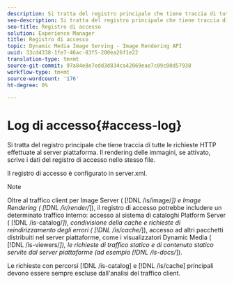 ```yaml
---
description: Si tratta del registro principale che tiene traccia di tutte le richieste HTTP effettuate al server piattaforma. Il rendering delle immagini, se attivato, scrive i dati del registro di accesso nello stesso file.
seo-description: Si tratta del registro principale che tiene traccia di tutte le richieste HTTP effettuate al server piattaforma. Il rendering delle immagini, se attivato, scrive i dati del registro di accesso nello stesso file.
seo-title: Registro di accesso
solution: Experience Manager
title: Registro di accesso
topic: Dynamic Media Image Serving - Image Rendering API
uuid: 33cd4338-1fe7-46ac-83f5-200ea26f1e22
translation-type: tm+mt
source-git-commit: 97a84e8e7edd3d834ca42069eae7c09c00d57938
workflow-type: tm+mt
source-wordcount: '176'
ht-degree: 0%

---
```



# Log di accesso{#access-log}

Si tratta del registro principale che tiene traccia di tutte le richieste HTTP effettuate al server piattaforma. Il rendering delle immagini, se attivato, scrive i dati del registro di accesso nello stesso file.

Il registro di accesso è configurato in server.xml.

>[!NOTE]
>
>Oltre al traffico client per Image Server ( [!DNL /is/image/*]) e Image Rendering ( [!DNL /ir/render/*]), il registro di accesso potrebbe includere un determinato traffico interno: accesso al sistema di cataloghi Platform Server ( [!DNL /is-catalog/*]), condivisione della cache e richieste di reindirizzamento degli errori ( [!DNL /is/cache/*]), accesso ad altri pacchetti distribuiti nel server piattaforme, come i visualizzatori Dynamic Media ( [!DNL /is-viewers/*]), le richieste di traffico statico e di contenuto statico servite dal server piattaforme (ad esempio [!DNL /is-docs/*]).

Le richieste con percorsi [!DNL /is-catalog] e [!DNL /is/cache] principali devono essere sempre escluse dall&#39;analisi del traffico client.
